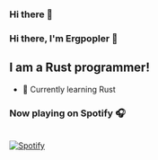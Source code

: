 ### Hi there 👋

### Hi there, I'm Ergpopler 👋

## I am a Rust programmer!

- 🌱 Currently learning Rust


### Now playing on Spotify 🎧

&nbsp; <br> [![Spotify](https://spotif.vercel.app/api/spotify)](https://open.spotify.com/user/datadooppoop)
